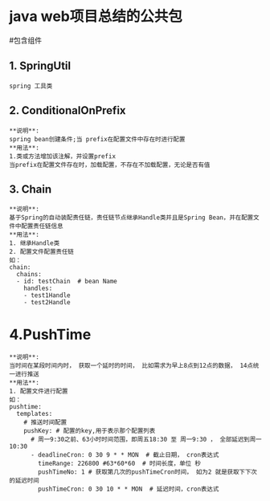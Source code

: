 java web项目总结的公共包
=====

#包含组件
## 1. SpringUtil
    spring 工具类
## 2. ConditionalOnPrefix
    **说明**:
    spring bean创建条件;当 prefix在配置文件中存在时进行配置
    **用法**:
    1.类或方法增加该注解，并设置prefix
    当prefix在配置文件存在时，加载配置，不存在不加载配置，无论是否有值
## 3. Chain
    **说明**:
    基于Spring的自动装配责任链，责任链节点继承Handle类并且是Spring Bean，并在配置文件中配置责任链信息
    **用法**:
    1. 继承Handle类
    2. 配置文件配置责任链
    如：
    chain:
      chains:
      - id: testChain  # bean Name
        handles:
        - test1Handle
        - test2Handle
        
# 4.PushTime
    **说明**:
    当时间在某段时间内时， 获取一个延时的时间， 比如需求为早上8点到12点的数据， 14点统一进行推送
    **用法**:
    1. 配置文件进行配置
    如：
    pushtime:
      templates:
        # 推送时间配置
        pushKey: # 配置的key,用于表示那个配置列表
          # 周一9:30之前、63小时时间范围，即周五18:30 至 周一9:30 ， 全部延迟到周一10:30
          - deadlineCron: 0 30 9 * * MON  # 截止日期， cron表达式
            timeRange: 226800 #63*60*60  # 时间长度，单位 秒
            pushTimeNo: 1 # 获取第几次的pushTimeCron时间， 如为2 就是获取下下次的延迟时间
            pushTimeCron: 0 30 10 * * MON  # 延迟时间，cron表达式
